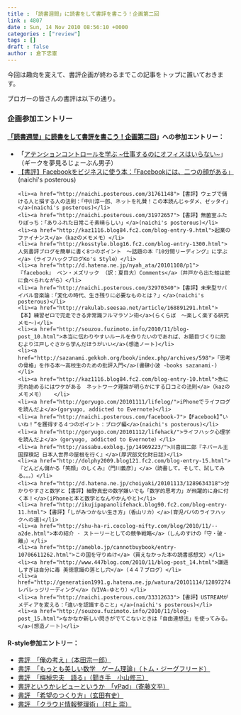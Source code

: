 ```yaml
---
title : 「読書週間」に読書をして書評を書こう！企画第二回
link : 4807
date : Sun, 14 Nov 2010 08:56:10 +0000
categories : ["review"]
tags : []
draft : false
author : 倉下忠憲
---
```


今回は趣向を変えて、書評企画が終わるまでこの記事をトップに置いておきます。

ブロガーの皆さんの書評は以下の通り。

<h3>企画参加エントリー</h3>
<h4><a href="https://rashita.net/blog/?p=4791">「読書週間」に読書をして書評を書こう！企画第二回</a>」への参加エントリー：</h4>
<ul>
	<li>「<a href="http://d.hatena.ne.jp/meganii/20101107/1289137329">アテンションコントロールを学ぶ ~仕事するのにオフィスはいらない~</a>」（ギークを夢見るじょーぶん男子）</li>
	<li><a href="http://naichi.posterous.com/facebook-3">【書評】Facebookをビジネスに使う本：「Facebookには、二つの顔がある」</a>(naichi's posterous)</li>

	<li><a href="http://naichi.posterous.com/31761148">【書評】ウェブで儲ける人と損する人の法則：「中川淳一郎、ネットを礼賛！この本読んじゃダメ、ゼッタイ」</a>(naichi's posterous)</li>
	<li><a href="http://naichi.posterous.com/31972657">【書評】無菌室ふたりぽっち：「ありふれた日常こそ素晴らしい」</a>(naichi's posterous)</li>
	<li><a href="http://kaz1116.blog84.fc2.com/blog-entry-9.html">起業のファイナンス</a>（kazのメモメモ）</li>
	<li><a href="http://kosstyle.blog16.fc2.com/blog-entry-1300.html">人気書評ブログを簡単に書く8つのポイント　～話題の本『10分間リーディング』に学ぶ</a>（ライフハックブログKo's Style）</li>
	<li><a href="http://d.hatena.ne.jp/nyah_ata/20101108/p1">『facebook』 ベン・メズリック （訳：夏目大）Comments</a>（井戸から出た蛙は蛇に食べられながら）</li>
	<li><a href="http://naichi.posterous.com/32970340">【書評】未来型サバイバル音楽論：「変化の時代、生き残りに必要なものとは？」</a>(naichi's posterous)</li>
	<li><a href="http://rakulab.seesaa.net/article/168891291.html">【本】練習ゼロで完走できる非常識フルマラソン術</a>(らくらぼ　～楽しく楽する研究メモ～)</li>
	<li><a href="http://souzou.fuzimoto.info/2010/11/blog-post_10.html">本当に伝わりやすいルールを作りたいのであれば、お題目づくりに励むより江戸しぐさから学んだほうがいい</a>(想造ノート)</li>
	<li><a href="http://sazanami.gekkoh.org/book/index.php/archives/598">「思考の骨格」を作る本～高校生のための批評入門</a>(書肆小波 -books sazanami-)</li>
	<li><a href="http://kaz1116.blog84.fc2.com/blog-entry-10.html">急に売れ始めるにはワケがある　ネットワーク理論が明らかにする口コミの法則</a>（kazのメモメモ）	</li>
	<li><a href="http://goryugo.com/20101111/lifelog/">iPhoneでライフログ を読んだよ</a>(goryugo, addicted to Evernote)</li>
	<li><a href="http://naichi.posterous.com/facebook-7">【Facebook】”いいね！”を獲得する４つのポイント：ブログ編</a>(naichi's posterous)</li>
	<li><a href="http://goryugo.com/20101112/lifehack/">ライフハック心理学 を読んだよ</a>（goryugo, addicted to Evernote）</li>
	<li><a href="http://assabu.exblog.jp/14969223/">川喜田二郎『ネパール王国探検記 日本人世界の屋根を行く』</a>(厚沢部文化財日誌)</li>
	<li><a href="http://dolphy2009.blog121.fc2.com/blog-entry-15.html">『どんどん儲かる「笑顔」のしくみ』（門川義彦）」</a>（読書して。そして、試してみる。。。）</li>
	<li><a href="http://d.hatena.ne.jp/choiyaki/20101113/1289634318">分かりやすさと数学と【書評】細野真宏の数学嫌いでも「数学的思考力」が飛躍的に身に付く本！</a>(iPhoneと本と数学となんやかんやと)</li>
	<li><a href="http://ikujipapanolifehack.blog90.fc2.com/blog-entry-11.html">【書評】「しがみつかない生き方」（香山リカ）</a>(育児パパのライフハックへの道)</li>
	<li><a href="http://shu-ha-ri.cocolog-nifty.com/blog/2010/11/--a2de.html">本の紹介 - ストーリーとしての競争戦略</a>（しんのすけの「守・破・離」）</li>
	<li><a href="http://ameblo.jp/cannotbuybook/entry-10706611262.html">この国を守りぬけ</a>（買えなかった本の読書感想文）</li>
	<li><a href="http://www.447blog.com/2010/11/blog-post_14.html">謙遜しすぎは自分に毒 美徳意識の落とし穴</a>（４４７ブログ）</li>
	<li><a href="http://generation1991.g.hatena.ne.jp/watura/20101114/1289727473">レバレッジリーディング</a>（VIVA☆ゆとり）</li>
	<li><a href="http://naichi.posterous.com/33312633">【書評】USTREAMがメディアを変える：「違いを認識すること」</a>(naichi's posterous)</li>
	<li><a href="http://souzou.fuzimoto.info/2010/11/blog-post_15.html">なかなか新しい閃きがでてこないときは「自由連想法」を使ってみる。</a>(想造ノート)</li>




</ul>




<h4>R-style参加エントリー：</h4>
<ul>
	<li><a href="https://rashita.net/blog/?p=4819">書評　「俺の考え」（本田宗一郎）</a></li>
	<li><a href="https://rashita.net/blog/?p=4826">書評　「もっとも美しい数学　ゲーム理論」（トム・ジーグフリード）</a></li>
	<li><a href="https://rashita.net/blog/?p=4833">書評　「梅棹忠夫　語る」（聞き手　小山修三）</a></li>
	<li><a href="https://rashita.net/blog/?p=4839">書評というかレビューというか　「yPad」（寄藤文平）</a></li>
	<li><a href="https://rashita.net/blog/?p=4847">書評　「希望のつくり方」（玄田有史）</a></li>
	<li><a href="https://rashita.net/blog/?p=4866">書評　「クラウド情報整理術」（村上 崇）</a></li>


</ul>


